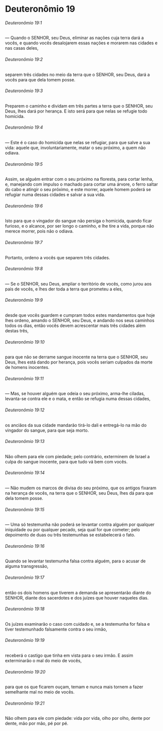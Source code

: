 # Deuteronômio 19

###### Deuteronômio 19:1

— Quando o SENHOR, seu Deus, eliminar as nações cuja terra dará a vocês, e quando vocês desalojarem essas nações e morarem nas cidades e nas casas deles,

###### Deuteronômio 19:2

separem três cidades no meio da terra que o SENHOR, seu Deus, dará a vocês para que dela tomem posse.

###### Deuteronômio 19:3

Preparem o caminho e dividam em três partes a terra que o SENHOR, seu Deus, lhes dará por herança. E isto será para que nelas se refugie todo homicida.

###### Deuteronômio 19:4

— Este é o caso do homicida que nelas se refugiar, para que salve a sua vida: aquele que, involuntariamente, matar o seu próximo, a quem não odiava.

###### Deuteronômio 19:5

Assim, se alguém entrar com o seu próximo na floresta, para cortar lenha, e, manejando com impulso o machado para cortar uma árvore, o ferro saltar do cabo e atingir o seu próximo, e este morrer, aquele homem poderá se refugiar numa dessas cidades e salvar a sua vida.

###### Deuteronômio 19:6

Isto para que o vingador do sangue não persiga o homicida, quando ficar furioso, e o alcance, por ser longo o caminho, e lhe tire a vida, porque não merece morrer, pois não o odiava.

###### Deuteronômio 19:7

Portanto, ordeno a vocês que separem três cidades.

###### Deuteronômio 19:8

— Se o SENHOR, seu Deus, ampliar o território de vocês, como jurou aos pais de vocês, e lhes der toda a terra que prometeu a eles,

###### Deuteronômio 19:9

desde que vocês guardem e cumpram todos estes mandamentos que hoje lhes ordeno, amando o SENHOR, seu Deus, e andando nos seus caminhos todos os dias, então vocês devem acrescentar mais três cidades além destas três,

###### Deuteronômio 19:10

para que não se derrame sangue inocente na terra que o SENHOR, seu Deus, lhes está dando por herança, pois vocês seriam culpados da morte de homens inocentes.

###### Deuteronômio 19:11

— Mas, se houver alguém que odeia o seu próximo, arma-lhe ciladas, levanta-se contra ele e o mata, e então se refugia numa dessas cidades,

###### Deuteronômio 19:12

os anciãos da sua cidade mandarão tirá-lo dali e entregá-lo na mão do vingador do sangue, para que seja morto.

###### Deuteronômio 19:13

Não olhem para ele com piedade; pelo contrário, exterminem de Israel a culpa do sangue inocente, para que tudo vá bem com vocês.

###### Deuteronômio 19:14

— Não mudem os marcos de divisa do seu próximo, que os antigos fixaram na herança de vocês, na terra que o SENHOR, seu Deus, lhes dá para que dela tomem posse.

###### Deuteronômio 19:15

— Uma só testemunha não poderá se levantar contra alguém por qualquer iniquidade ou por qualquer pecado, seja qual for que cometer; pelo depoimento de duas ou três testemunhas se estabelecerá o fato.

###### Deuteronômio 19:16

Quando se levantar testemunha falsa contra alguém, para o acusar de alguma transgressão,

###### Deuteronômio 19:17

então os dois homens que tiverem a demanda se apresentarão diante do SENHOR, diante dos sacerdotes e dos juízes que houver naqueles dias.

###### Deuteronômio 19:18

Os juízes examinarão o caso com cuidado e, se a testemunha for falsa e tiver testemunhado falsamente contra o seu irmão,

###### Deuteronômio 19:19

receberá o castigo que tinha em vista para o seu irmão. E assim exterminarão o mal do meio de vocês,

###### Deuteronômio 19:20

para que os que ficarem ouçam, temam e nunca mais tornem a fazer semelhante mal no meio de vocês.

###### Deuteronômio 19:21

Não olhem para ele com piedade: vida por vida, olho por olho, dente por dente, mão por mão, pé por pé.

